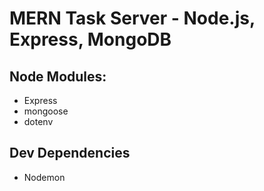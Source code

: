 # MERN Task Server - Node.js, Express, MongoDB

## Node Modules:

- Express
- mongoose
- dotenv


## Dev Dependencies

- Nodemon